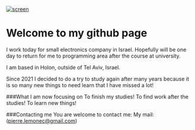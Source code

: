 
[![](https://images.unsplash.com/photo-1556792189-55769c8dfbac?ixlib=rb-4.0.3&ixid=MnwxMjA3fDB8MHxwaG90by1wYWdlfHx8fGVufDB8fHx8&auto=format&fit=crop&w=1469&q=80 "screen")](http://https://images.unsplash.com/photo-1556792189-55769c8dfbac?ixlib=rb-4.0.3&ixid=MnwxMjA3fDB8MHxwaG90by1wYWdlfHx8fGVufDB8fHx8&auto=format&fit=crop&w=1469&q=80 "screen")
# Welcome to my github page


I work today for small electronics company in Israel. 
Hopefully will be one day to return for me to programming area after the course at university.

I am based in Holon, outside of Tel Aviv, Israel.

Since 2021 I decided to do a try to study again after many years because it is so many new things to need learn that I have missed  a lot!

###What I am now focusing on
To finish my studies!
To find work after the studies!
To learn new things!

###Contacting me
You are welcome to contact me:
My mail:  (pierre.lemonec@gmail.com)
